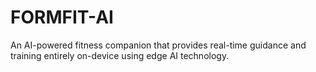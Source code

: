 # FORMFIT-AI
An AI-powered fitness companion that provides real-time guidance and training entirely on-device using edge AI technology.
